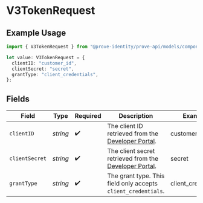 # V3TokenRequest

## Example Usage

```typescript
import { V3TokenRequest } from "@prove-identity/prove-api/models/components";

let value: V3TokenRequest = {
  clientID: "customer_id",
  clientSecret: "secret",
  grantType: "client_credentials",
};
```

## Fields

| Field                                                                                                          | Type                                                                                                           | Required                                                                                                       | Description                                                                                                    | Example                                                                                                        |
| -------------------------------------------------------------------------------------------------------------- | -------------------------------------------------------------------------------------------------------------- | -------------------------------------------------------------------------------------------------------------- | -------------------------------------------------------------------------------------------------------------- | -------------------------------------------------------------------------------------------------------------- |
| `clientID`                                                                                                     | *string*                                                                                                       | :heavy_check_mark:                                                                                             | The client ID retrieved from the [Developer Portal](https://developer.prove.com/reference/authentication).     | customer_id                                                                                                    |
| `clientSecret`                                                                                                 | *string*                                                                                                       | :heavy_check_mark:                                                                                             | The client secret retrieved from the [Developer Portal](https://developer.prove.com/reference/authentication). | secret                                                                                                         |
| `grantType`                                                                                                    | *string*                                                                                                       | :heavy_check_mark:                                                                                             | The grant type. This field only accepts `client_credentials`.                                                  | client_credentials                                                                                             |